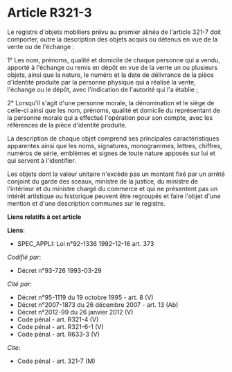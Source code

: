 # Article R321-3

Le registre d'objets mobiliers prévu au premier alinéa de l'article 321-7 doit comporter, outre la description des objets
acquis ou détenus en vue de la vente ou de l'échange :

1° Les nom, prénoms, qualité et domicile de chaque personne qui a vendu, apporté à l'échange ou remis en dépôt en vue de la
vente un ou plusieurs objets, ainsi que la nature, le numéro et la date de délivrance de la pièce d'identité produite par la
personne physique qui a réalisé la vente, l'échange ou le dépôt, avec l'indication de l'autorité qui l'a établie ;

2° Lorsqu'il s'agit d'une personne morale, la dénomination et le siège de celle-ci ainsi que les nom, prénoms, qualité et
domicile du représentant de la personne morale qui a effectué l'opération pour son compte, avec les références de la pièce
d'identité produite.

La description de chaque objet comprend ses principales caractéristiques apparentes ainsi que les noms, signatures,
monogrammes, lettres, chiffres, numéros de série, emblèmes et signes de toute nature apposés sur lui et qui servent à
l'identifier.

Les objets dont la valeur unitaire n'excède pas un montant fixé par un arrêté conjoint du garde des sceaux, ministre de la
justice, du ministre de l'intérieur et du ministre chargé du commerce et qui ne présentent pas un intérêt artistique ou
historique peuvent être regroupés et faire l'objet d'une mention et d'une description communes sur le registre.

**Liens relatifs à cet article**

**Liens**:

  - SPEC_APPLI: Loi n°92-1336 1992-12-16 art. 373

_Codifié par_:

  - Décret n°93-726 1993-03-29

_Cité par_:

  - Décret n°95-1119 du 19 octobre 1995 - art. 8 (V)
  - Décret n°2007-1873 du 26 décembre 2007 - art. 13 (Ab)
  - Décret n°2012-99 du 26 janvier 2012 (V)
  - Code pénal - art. R321-4 (V)
  - Code pénal - art. R321-6-1 (V)
  - Code pénal - art. R633-3 (V)

_Cite_:

  - Code pénal - art. 321-7 (M)

